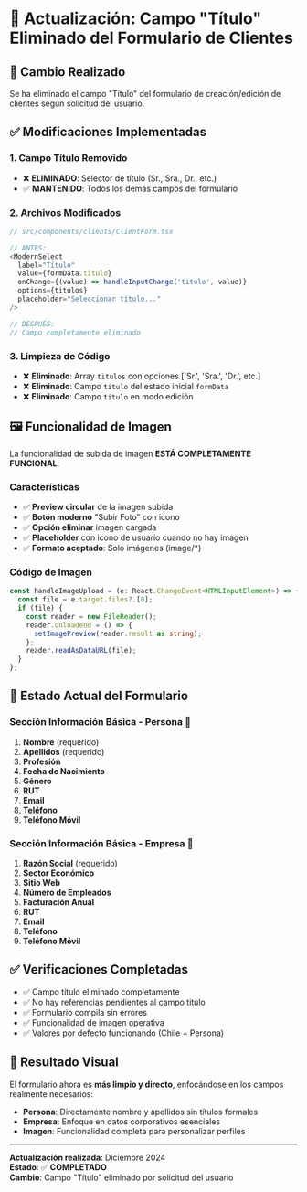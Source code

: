 # 🔄 Actualización: Campo "Título" Eliminado del Formulario de Clientes

## 📝 **Cambio Realizado**
Se ha eliminado el campo "Título" del formulario de creación/edición de clientes según solicitud del usuario.

## ✅ **Modificaciones Implementadas**

### **1. Campo Título Removido**
- ❌ **ELIMINADO**: Selector de título (Sr., Sra., Dr., etc.)
- ✅ **MANTENIDO**: Todos los demás campos del formulario

### **2. Archivos Modificados**
```typescript
// src/components/clients/ClientForm.tsx

// ANTES:
<ModernSelect
  label="Título"
  value={formData.titulo}
  onChange={(value) => handleInputChange('titulo', value)}
  options={titulos}
  placeholder="Seleccionar título..."
/>

// DESPUÉS:
// Campo completamente eliminado
```

### **3. Limpieza de Código**
- ❌ **Eliminado**: Array `titulos` con opciones ['Sr.', 'Sra.', 'Dr.', etc.]
- ❌ **Eliminado**: Campo `titulo` del estado inicial `formData`
- ❌ **Eliminado**: Campo `titulo` en modo edición

## 🖼️ **Funcionalidad de Imagen**
La funcionalidad de subida de imagen **ESTÁ COMPLETAMENTE FUNCIONAL**:

### **Características**
- ✅ **Preview circular** de la imagen subida
- ✅ **Botón moderno** "Subir Foto" con icono
- ✅ **Opción eliminar** imagen cargada
- ✅ **Placeholder** con icono de usuario cuando no hay imagen
- ✅ **Formato aceptado**: Solo imágenes (image/*)

### **Código de Imagen**
```typescript
const handleImageUpload = (e: React.ChangeEvent<HTMLInputElement>) => {
  const file = e.target.files?.[0];
  if (file) {
    const reader = new FileReader();
    reader.onloadend = () => {
      setImagePreview(reader.result as string);
    };
    reader.readAsDataURL(file);
  }
};
```

## 🎯 **Estado Actual del Formulario**

### **Sección Información Básica - Persona** 👤
1. **Nombre** (requerido)
2. **Apellidos** (requerido)
3. **Profesión**
4. **Fecha de Nacimiento**
5. **Género**
6. **RUT**
7. **Email**
8. **Teléfono**
9. **Teléfono Móvil**

### **Sección Información Básica - Empresa** 🏢
1. **Razón Social** (requerido)
2. **Sector Económico**
3. **Sitio Web**
4. **Número de Empleados**
5. **Facturación Anual**
6. **RUT**
7. **Email**
8. **Teléfono**
9. **Teléfono Móvil**

## ✅ **Verificaciones Completadas**
- ✅ Campo título eliminado completamente
- ✅ No hay referencias pendientes al campo titulo
- ✅ Formulario compila sin errores
- ✅ Funcionalidad de imagen operativa
- ✅ Valores por defecto funcionando (Chile + Persona)

## 🎨 **Resultado Visual**
El formulario ahora es **más limpio y directo**, enfocándose en los campos realmente necesarios:

- **Persona**: Directamente nombre y apellidos sin títulos formales
- **Empresa**: Enfoque en datos corporativos esenciales
- **Imagen**: Funcionalidad completa para personalizar perfiles

---
**Actualización realizada**: Diciembre 2024  
**Estado**: ✅ **COMPLETADO**  
**Cambio**: Campo "Título" eliminado por solicitud del usuario 